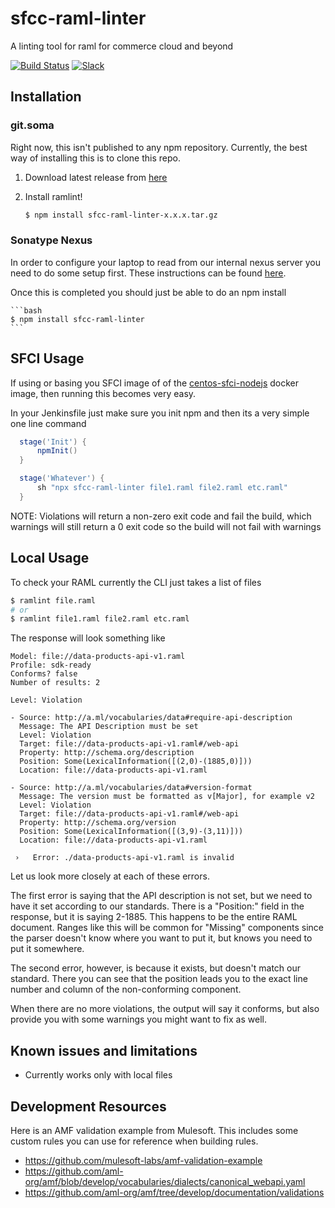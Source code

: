 # sfcc-raml-linter
A linting tool for raml for commerce cloud and beyond

[![Build Status][jenkins-image]][jenkins-url]  [![Slack][slack-image]][slack-url]
## Installation

### git.soma
Right now, this isn't published to any npm repository.  Currently, the best way of installing this is to clone this repo.

1. Download latest release from [here](https://git.soma.salesforce.com/cc-dx-runtime/sfcc-raml-linter/releases)
2. Install ramlint!

    ```bash    
    $ npm install sfcc-raml-linter-x.x.x.tar.gz
    ```

### Sonatype Nexus

In order to configure your laptop to read from our internal nexus server you need to do some setup first.  These instructions can be found [here](https://confluence.internal.salesforce.com/display/NEXUS/Nexus+NPM+Repositories).

Once this is completed you should just be able to do an npm install

    ```bash
    $ npm install sfcc-raml-linter
    ```

## SFCI Usage

If using or basing you SFCI image of of the [centos-sfci-nodejs](https://git.soma.salesforce.com/dci/centos-sfci-nodejs) docker image, then running this becomes very easy.

In your Jenkinsfile just make sure you init npm and then its a very simple one line command

  ```groovy
    stage('Init') {
        npmInit()
    }

    stage('Whatever') {
        sh "npx sfcc-raml-linter file1.raml file2.raml etc.raml"
    }
  ```

NOTE: Violations will return a non-zero exit code and fail the build, which warnings will still return a 0 exit code so the build will not fail with warnings

## Local Usage

To check your RAML currently the CLI just takes a list of files

```bash
$ ramlint file.raml
# or
$ ramlint file1.raml file2.raml etc.raml

```

The response will look something like

```
Model: file://data-products-api-v1.raml
Profile: sdk-ready
Conforms? false
Number of results: 2

Level: Violation

- Source: http://a.ml/vocabularies/data#require-api-description
  Message: The API Description must be set
  Level: Violation
  Target: file://data-products-api-v1.raml#/web-api
  Property: http://schema.org/description
  Position: Some(LexicalInformation([(2,0)-(1885,0)]))
  Location: file://data-products-api-v1.raml

- Source: http://a.ml/vocabularies/data#version-format
  Message: The version must be formatted as v[Major], for example v2
  Level: Violation
  Target: file://data-products-api-v1.raml#/web-api
  Property: http://schema.org/version
  Position: Some(LexicalInformation([(3,9)-(3,11)]))
  Location: file://data-products-api-v1.raml

 ›   Error: ./data-products-api-v1.raml is invalid
```

Let us look more closely at each of these errors.

The first error is saying that the API description is not set, but we need to have it set according to our standards.  There is a "Position:" field in the response, but it is saying 2-1885. This happens to be the entire RAML document. Ranges like this will be common for "Missing" components since the parser doesn't know where you want to put it, but knows you need to put it somewhere.

The second error, however, is because it exists, but doesn't match our standard.  There you can see that the position leads you to the exact line number and column of the non-conforming component. 

When there are no more violations, the output will say it conforms, but also provide you with some warnings you might want to fix as well.


## Known issues and limitations

* Currently works only with local files

## Development Resources

Here is an AMF validation example from Mulesoft.  This includes some custom rules you can use for reference when building rules.

* https://github.com/mulesoft-labs/amf-validation-example
* https://github.com/aml-org/amf/blob/develop/vocabularies/dialects/canonical_webapi.yaml
* https://github.com/aml-org/amf/tree/develop/documentation/validations


<!-- Markdown link & img dfn's -->
[jenkins-image]: https://cc-dx-runtimeci.dop.sfdc.net/buildStatus/icon?job=cc-dx-runtime-org%2Fsfcc-raml-linter%2Fmaster
[jenkins-url]: https://cc-dx-runtimeci.dop.sfdc.net/job/cc-dx-runtime-org/job/sfcc-raml-linter/job/master/
[slack-image]: https://img.shields.io/badge/slack-sfcc--raml--linter-e01563.svg?logo=slack
[slack-url]: https://commercecloud.slack.com/messages/CNDPCJQG3